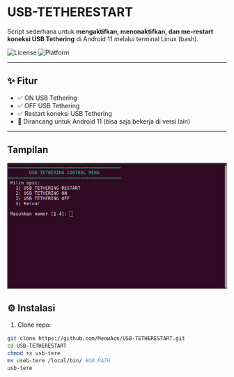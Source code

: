 # USB-TETHERESTART

Script sederhana untuk **mengaktifkan, menonaktifkan, dan me-restart koneksi USB Tethering** di Android 11 melalui terminal Linux (bash).

![License](https://img.shields.io/github/license/MeowAce/USB-TETHERESTART)
![Platform](https://img.shields.io/badge/platform-Linux-blue)

---

## ✨ Fitur
- ✅ ON USB Tethering
- ✅ OFF USB Tethering
- ✅ Restart koneksi USB Tethering
- 🧩 Dirancang untuk Android 11 (bisa saja bekerja di versi lain)

---

## Tampilan
![Tampilan](/img/image.png)

## ⚙️ Instalasi

1. Clone repo:
```bash
git clone https://github.com/MeowAce/USB-TETHERESTART.git
cd USB-TETHERESTART
chmod +x usb-tere
mv useb-tere /local/bin/ #OR PATH
usb-tere
